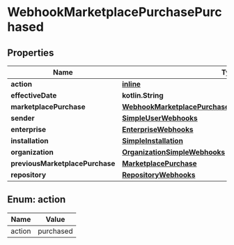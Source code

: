 
# WebhookMarketplacePurchasePurchased

## Properties
Name | Type | Description | Notes
------------ | ------------- | ------------- | -------------
**action** | [**inline**](#Action) |  | 
**effectiveDate** | **kotlin.String** |  | 
**marketplacePurchase** | [**WebhookMarketplacePurchaseCancelledMarketplacePurchase**](WebhookMarketplacePurchaseCancelledMarketplacePurchase.md) |  | 
**sender** | [**SimpleUserWebhooks**](SimpleUserWebhooks.md) |  | 
**enterprise** | [**EnterpriseWebhooks**](EnterpriseWebhooks.md) |  |  [optional]
**installation** | [**SimpleInstallation**](SimpleInstallation.md) |  |  [optional]
**organization** | [**OrganizationSimpleWebhooks**](OrganizationSimpleWebhooks.md) |  |  [optional]
**previousMarketplacePurchase** | [**MarketplacePurchase**](MarketplacePurchase.md) |  |  [optional]
**repository** | [**RepositoryWebhooks**](RepositoryWebhooks.md) |  |  [optional]


<a id="Action"></a>
## Enum: action
Name | Value
---- | -----
action | purchased



